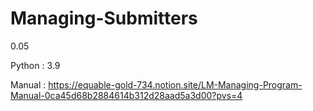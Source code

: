# Managing-Submitters
0.05

Python : 3.9


Manual : https://equable-gold-734.notion.site/LM-Managing-Program-Manual-0ca45d68b2884614b312d28aad5a3d00?pvs=4
